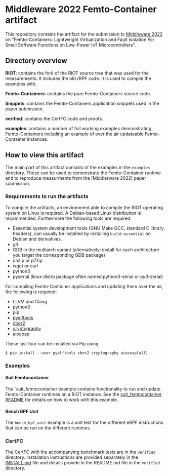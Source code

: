 # Middleware 2022 Femto-Container artifact

This repository contains the artifact for the submission to [Middleware 2022]
on "Femto-Containers: Lightweight Virtualization and Fault Isolation For Small
Software Functions on Low-Power IoT Microcontrollers".

## Directory overview

**RIOT**: contains the fork of the RIOT source tree that was used for the
measurements. It includes the old rBPF code. It is used to compile the examples
with.

**Femto-Containers**: contains the pure Femto-Containers source code.

**Snippets**: contains the Femto-Containers application snippets used in the
paper submission.

**verified**: contains the CertFC code and proofs.

**examples**: contains a number of full working examples demonstrating
Femto-Containers including an example of over the air updateable Femto-Container
instances.

## How to view this artifact

The main part of this artifact consists of the examples in the `examples`
directory. These can be used to demonstrate the Femto-Container runtime and to
reproduce measurments from the [Middlerware 2022] paper submission.

### Requirements to run the artifacts

To compile the artifacts, an environment able to compile the RIOT operating
system on Linux is required. A Debian-based Linux distribution is recommended.
Furthermore the following tools are required:

* Essential system development tools (GNU Make GCC, standard C library headers),
  can usually be installed by installing `build-essential` on Debian and
  derivatives.
* git
* GDB in the multiarch variant (alternatively: install for each architecture you target the
  corresponding GDB package)
* unzip or p7zip
* wget or curl
* python3
* pyserial (linux distro package often named python3-serial or py3-serial)

For compiling Femto-Container applications and updating them over the air,
the following is required:

* LLVM and Clang
* python3
* pip
* [pyelftools](https://github.com/eliben/pyelftools)
* [cbor2](https://pypi.org/project/cbor2/)
* [cryptography](https://pypi.org/project/cryptography/)
* [aiocoap](https://pypi.org/project/aiocoap/)

These last four can be installed via Pip using

```Console
$ pip install --user pyelftools cbor2 cryptography aiocoap[all]
```

### Examples

#### Suit Femtocontainer

The `suit_femtocontainer example contains functionality to run and update
Femto-Container runtimes on a RIOT instance. See the 
[suit_femtocontainer README](https://github.com/future-proof-iot/middleware2022-femtocontainers/blob/main/examples/suit_femtocontainer/README.md)
for details on how to work with this example.

#### Bench BPF Unit

The `bench_bpf_unit` example is a unit test for the different eBPF instructions
that can be run on the different runtimes.

### CertFC

The CertFC with the accompanying benchmark tests are in the `verified` directory.
Installation instructions are provided separately in the [INSTALL.md] file and
details provide in the README.md file in the `verified` directory.

[Middleware 2022]: https://middleware-conf.github.io/2022/
[INSTALL.md]: https://github.com/future-proof-iot/middleware2022-femtocontainers/blob/main/verified/INSTALL.md
